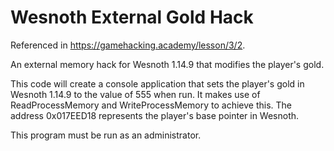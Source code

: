 # Wesnoth External Gold Hack
Referenced in https://gamehacking.academy/lesson/3/2.

An external memory hack for Wesnoth 1.14.9 that modifies the player's gold.

This code will create a console application that sets the player's gold in Wesnoth 1.14.9 to the value of 555 when run. It makes use of ReadProcessMemory and WriteProcessMemory to achieve this. The address 0x017EED18 represents the player's base pointer in Wesnoth.

This program must be run as an administrator.
